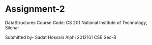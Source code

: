 # Assignment-2
DataStructures
Course Code: CS 201
National Institute of Technology, Silchar

Submitted by-
Sadat Hossain Alphi
2012161
CSE Sec-B
